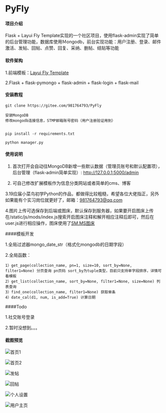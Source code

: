 # PyFly

#### 项目介绍
Flask + Layui Fly Template实现的一个社区项目，使用flask-admin实现了简单的后台管理功能，数据库使用Ｍongodb，前台实现功能：用户注册、登录、邮件激活、发帖、回帖、点赞、回复、采纳、删帖、结贴等功能

#### 软件架构
1.前端模板：[Layui Fly Template](http://www.layui.com/template/fly/)

2.Flask + flask-pymongo + flask-admin + flask-login + flask-mail



#### 安装教程

```
git clone https://gitee.com/981764793/PyFly

安装MongoDB
修改mongodb连接信息，STMP邮箱账号密码（用户注册验证用到）


pip install -r requirements.txt

python manager.py
```

#### 使用说明

1. 首次打开会自动往MongoDB新增一些默认数据（管理员账号和默认配置项），后台管理（flask-admin简单实现）: http://127.0.0.1:5000/admin

2. 可自己修改扩展模板作为信息分类网站或者简单的cms、博客

3.19应届小菜鸟初学Python的作品，都做得比较粗糙，希望各位大佬指正，另外如果能有个实习岗位就更好了，邮箱：981764793@qq.com

4.图片上传可选保存到后端或图床，默认保存到服务器，如果要开启图床上传在/static/js/mods/index.js搜索开启图床注释和解开相应注释后即可，然后在user.js进行相应操作，图床使用了[SM.MS图床](http://sm.ms)

####模板开发

1.全局过滤器mongo_date_str（格式化mongodb的日期字段）

2.全局函数：

    1）get_page(collection_name, pn=1, size=10, sort_by=None, filter1=None) 分页查询 pn页码 sort_by为tuple类型，目前只支持单字段排序，详情可看模板
    2）get_list(collection_name, sort_by=None, filter1=None, size=None) 列表查询
    3）find_one(collection_name, filter1=None) 获取单条
    4）date_cal(d1, num, is_add=True) 计算日期


####Todo

1.社交账号登录

2.暂时没想到。。。

#### 截图预览

![首页1](https://gitee.com/uploads/images/2018/0426/180217_6c36771c_750007.png "QQ截图20180426175656.png")

![首页2](https://gitee.com/uploads/images/2018/0426/180231_079d2ac1_750007.png "QQ截图20180426175715.png")

![发帖](https://gitee.com/uploads/images/2018/0426/180246_dd80896b_750007.png "QQ截图20180426175740.png")

![回帖](https://gitee.com/uploads/images/2018/0426/180259_11602e95_750007.png "QQ截图20180426175828.png")

![个人设置](https://gitee.com/uploads/images/2018/0426/180310_de7a3005_750007.png "QQ截图20180426175906.png")

![用户主页](https://gitee.com/uploads/images/2018/0426/180325_60301b7a_750007.png "QQ截图20180426175922.png")
